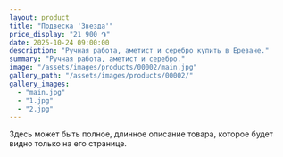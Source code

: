 ```yaml
---
layout: product
title: "Подвеска 'Звезда'"
price_display: "21 900 ֏"
date: 2025-10-24 09:00:00
description: "Ручная работа, аметист и серебро купить в Ереване."
summary: "Ручная работа, аметист и серебро."
image: "/assets/images/products/00002/main.jpg"
gallery_path: "/assets/images/products/00002/"
gallery_images:
  - "main.jpg"
  - "1.jpg"
  - "2.jpg"
---
```


Здесь может быть полное, длинное описание товара, которое будет видно только на его странице.